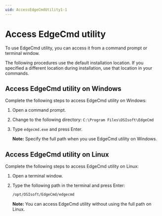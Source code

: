 ```yaml
---
uid: AccessEdgeCmdUtility1-1
---
```


# Access EdgeCmd utility

To use EdgeCmd utility, you can access it from a command prompt or terminal window.

The following procedures use the default installation location. If you specified a different location during installation, use that location in your commands.

## Access EdgeCmd utility on Windows

Complete the following steps to access EdgeCmd utility on Windows:

1. Open a command prompt.
2. Change to the following directory: `C:\Program Files\OSIsoft\EdgeCmd`
3. Type `edgecmd.exe` and press Enter.

   **Note:** Specify the full path when you use EdgeCmd utility on Windows.

## Access EdgeCmd utility on Linux

Complete the following steps to access EdgeCmd utility on Linux:

1. Open a terminal window.
2. Type the following path in the terminal and press Enter:

   ```cmd
   /opt/OSIsoft/EdgeCmd/edgecmd
   ```

   **Note:** You can access EdgeCmd utility without using the full path on Linux.
